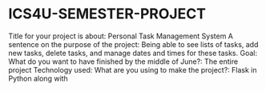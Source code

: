 # ICS4U-SEMESTER-PROJECT

Title for your project is about:  Personal Task Management System
A sentence on the purpose of the project: Being able to see lists of tasks, add new tasks, delete tasks, and manage dates and times for these tasks.
Goal: What do you want to have finished by the middle of June?: The entire project
Technology used: What are you using to make the project?: Flask in Python along with
